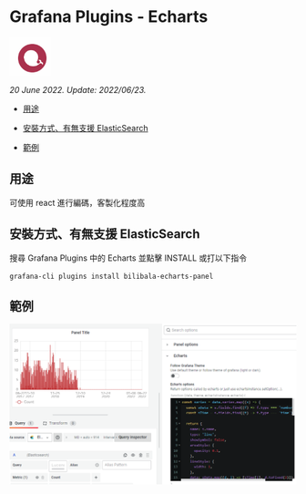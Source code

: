 # Grafana Plugins - Echarts

![img](echarts_icon.png)

*20 June 2022. Update: 2022/06/23.*

* [用途](#use)

* [安裝方式、有無支援 ElasticSearch](#install)

* [範例](#example)

<h2 id="use">用途</h2>

可使用 react 進行編碼，客製化程度高

<h2 id="install">安裝方式、有無支援 ElasticSearch</h2>

搜尋 Grafana Plugins 中的 Echarts 並點擊 INSTALL 或打以下指令

    grafana-cli plugins install bilibala-echarts-panel

<h2 id="example">範例</h2>

![img](echart.png)


